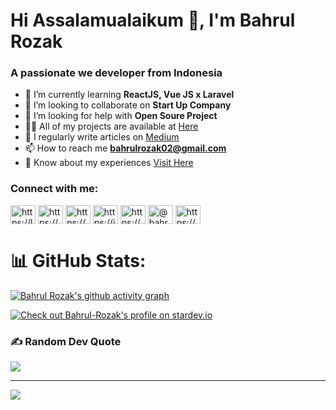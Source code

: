 <h1 align="left">Hi Assalamualaikum 👋, I'm Bahrul Rozak</h1>
<h3 align="left">A passionate we developer from Indonesia</h3>

- 🌱 I’m currently learning **ReactJS, Vue JS x Laravel**
- 👯 I’m looking to collaborate on **Start Up Company**
- 🤝 I’m looking for help with **Open Soure Project**
- 👨‍💻 All of my projects are available at [Here](https://bahrul-rozak.github.io/Zak-Portfolio/)
- 📝 I regularly write articles on [Medium](https://medium.com/@bahrulrozak)
- 📫 How to reach me **bahrulrozak02@gmail.com**
- 📄 Know about my experiences [Visit Here](https://my.indeed.com/p/bahrulr-ed2htea)

<h3 align="left">Connect with me:</h3>
<p align="left">
<a href="https://linkedin.com/in/bahrul-rozak" target="blank"><img align="center" src="https://raw.githubusercontent.com/rahuldkjain/github-profile-readme-generator/master/src/images/icons/Social/linked-in-alt.svg" alt="https://linkedin.com/in/bahrul-rozak" height="30" width="40" /></a>
<a href="https://stackoverflow.com/users/20835639/bahrul-rozak" target="blank"><img align="center" src="https://raw.githubusercontent.com/rahuldkjain/github-profile-readme-generator/master/src/images/icons/Social/stack-overflow.svg" alt="https://stackoverflow.com/users/20835639/bahrul-rozak" height="30" width="40" /></a>
<a href="https://www.facebook.com/people/bahrul-rozak/100089773847661/" target="blank"><img align="center" src="https://raw.githubusercontent.com/rahuldkjain/github-profile-readme-generator/master/src/images/icons/Social/facebook.svg" alt="https://www.facebook.com/people/bahrul-rozak/100089773847661/" height="30" width="40" /></a>
<a href="https://instagram.com/rozak.dexamethasone" target="blank"><img align="center" src="https://raw.githubusercontent.com/rahuldkjain/github-profile-readme-generator/master/src/images/icons/Social/instagram.svg" alt="https://instagram.com/rozak.dexamethasone" height="30" width="40" /></a>
<a href="https://dribbble.com/rozak13/collections" target="blank"><img align="center" src="https://raw.githubusercontent.com/rahuldkjain/github-profile-readme-generator/master/src/images/icons/Social/dribbble.svg" alt="https://dribbble.com/rozak13/collections" height="30" width="40" /></a>
<a href="https://medium.com/@bahrulrozak" target="blank"><img align="center" src="https://raw.githubusercontent.com/rahuldkjain/github-profile-readme-generator/master/src/images/icons/Social/medium.svg" alt="@bahrulrozak" height="30" width="40" /></a>
<a href="https://www.youtube.com/@bahrulrozak078" target="blank"><img align="center" src="https://raw.githubusercontent.com/rahuldkjain/github-profile-readme-generator/master/src/images/icons/Social/youtube.svg" alt="https://www.youtube.com/@bahrulrozak078" height="30" width="40" /></a>
</p>

# 📊 GitHub Stats:
[![Bahrul Rozak's github activity graph](https://github-readme-activity-graph.cyclic.app/graph?username=Bahrul-Rozak&theme=dracula)](https://github.com/Bahrul-Rozak)

[![Check out Bahrul-Rozak's profile on stardev.io](https://stardev.io/developers/Bahrul-Rozak/badge/languages/global.svg)](https://stardev.io/developers/Bahrul-Rozak)

### ✍️ Random Dev Quote
![](https://quotes-github-readme.vercel.app/api?type=horizontal&theme=tokyonight)

---
[![](https://visitcount.itsvg.in/api?id=Bahrul-Rozak&icon=0&color=0)](https://visitcount.itsvg.in)

<!-- Proudly created with GPRM ( https://gprm.itsvg.in ) -->
